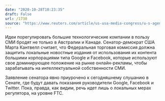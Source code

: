 ```yaml
---
date: "2020-10-28T10:23:35"
draft: False
url: /1730
source: "https://www.reuters.com/article/us-usa-media-congress/u-s-agency-needs-new-powers-to-protect-local-news-industry-senator-says-idUSKBN27C12Y"
---
```


Идеи порегулировать большие технологические компании в пользу СМИ бродят не только в Австралии и Канаде. Сенатор-демократ США Марта Кантвелл считает, что Федеральная торговая комиссия должна защитить локальные новостные издания от использования их контента большими корпорациями типа Google и Facebook, которые используют свое доминирующее положение на рынке онлайн-рекламы, чтобы зарабатывать на интеллектуальной собственности СМИ.

Заявление сенатора явно приурочено к сегодняшнему слушанию в Сенате, где будут давать показания руководители Google, Facebook и Twitter. Пока, правда, как видим, речь идет лишь о локальных мерах регулятора, на уровне FTC.
